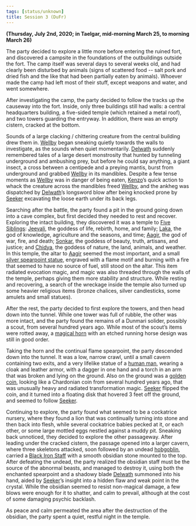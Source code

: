 ```yaml
---
tags: [status/unknown]
title: Session 3 (DuFr)
---
```



**(Thursday, July 2nd, 2020; in Taelgar, mid-morning March 25, to morning March 26)**

The party decided to explore a little more before entering the ruined fort, and discovered a campsite in the foundations of the outbuildings outside the fort. The camp itself was several days to several weeks old, and had clearly been disturbed by animals (signs of scattered food -- salt pork and dried fish and the like that had been partially eaten by animals). Whoever made the camp had left most of their stuff, except weapons and water, and went somewhere. 

After investigating the camp, the party decided to follow the tracks up the causeway into the fort. Inside, only three buildings still had walls: a central headquarters building, a five-sided temple (which retained a metal roof), and two towers guarding the entryway. In addition, there was an empty cistern, cracked at the bottom. 

Sounds of a large clacking / chittering creature from the central building drew them in. [Wellby](<../../../people/pcs/dunmar-fellowship/wellby.md>) began sneaking quietly towards the walls to investigate, as the sounds when quiet momentarily. [Delwath](<../../../people/pcs/dunmar-fellowship/delwath.md>) suddenly remembered tales of a large desert monstrosity that hunted by tunneling underground and ambushing prey, but before he could say anything, a giant insect, a cross between a centipede and a preying mantis, burst from underground and grabbed [Wellby](<../../../people/pcs/dunmar-fellowship/wellby.md>) in its mandibles. Despite a few tense moments as [Wellby](<../../../people/pcs/dunmar-fellowship/wellby.md>) was in danger of being eaten, [Kenzo](<../../../people/pcs/dunmar-fellowship/kenzo.md>)’s quick action to whack the creature across the mandibles freed [Wellby](<../../../people/pcs/dunmar-fellowship/wellby.md>), and the ankheg was dispatched by [Delwath](<../../../people/pcs/dunmar-fellowship/delwath.md>)’s longsword blow after being knocked prone by [Seeker](<../../../people/pcs/dunmar-fellowship/seeker.md>) excavating the loose earth under its back legs. 

Searching after the battle, the party found a pit in the ground going down into a cave complex, but first decided they needed to rest and recover. Exploring the intact building, they discovered it was a temple to [Five Siblings](<../../../cosmology/religions/five-siblings/five-siblings.md>): [Jeevali](<../../../cosmology/gods/incorporeal-gods/dunmari/jeevali.md>), the goddess of life, rebirth, home, and family; [Laka](<../../../cosmology/gods/incorporeal-gods/dunmari/laka.md>), the god of knowledge, agriculture and the seasons, and time; [Aagir](<../../../cosmology/gods/incorporeal-gods/dunmari/aagir.md>), the god of war, fire, and death; [Sonkar](<../../../cosmology/gods/incorporeal-gods/dunmari/sonkar.md>), the goddess of beauty, truth, artisans, and justice; and [Chidya](<../../../cosmology/gods/incorporeal-gods/dunmari/chidya.md>), the goddess of nature, the land, animals, and weather. In this temple, the altar to [Aagir](<../../../cosmology/gods/incorporeal-gods/dunmari/aagir.md>) seemed the most important, and a small [silver spearpoint statue](<../treasure/treasure-from-dunmari-ruins/aagir-s-everlight.md>), engraved with a flame motif and burning with a fire that seemed to have no source of fuel, still stood on the altar. This item radiated evocation magic, and magic was also threaded through the walls of the temple, perhaps giving them more stability and structure. While resting and recovering, a search of the wreckage inside the temple also turned up some heavier religious items (bronze chalices, silver candlesticks, some amulets and small statues). 

After the rest, the party decided to first explore the towers, and then head down into the tunnel. While one tower was full of rubble, the other was more intact, and the party found the remains of a Dunmari solider, possibly a scout, from several hundred years ago. While most of the scout’s items were rotted away, a [magical horn](<../treasure/treasure-from-dunmari-ruins/horn-of-silent-alarm.md>) with an etched running horse design was still in good order. 

Taking the horn and the continual flame spearpoint, the party descended down into the tunnel. It was a low, narrow crawl, until a small cavern containing two exits, and a very lifelike statue of a [human man](<../../../people/chardonians/arcus.md>), wearing a cloak and leather armor, with a dagger in one hand and a torch in an arm that was broken and lying on the ground. Also on the ground was a [golden coin](<../treasure/treasure-from-dunmari-ruins/floating-disc-coin.md>), looking like a Chardonian coin from several hundred years ago, that was unusually heavy and radiated transformation magic. [Seeker](<../../../people/pcs/dunmar-fellowship/seeker.md>) flipped the coin, and it turned into a floating disk that hovered 3 feet off the ground, and seemed to follow [Seeker](<../../../people/pcs/dunmar-fellowship/seeker.md>).

Continuing to explore, the party found what seemed to be a cockatrice nursery, where they found a lion that was continually turning into stone and then back into flesh, while several cockatrice babies pecked at it, or each other, or some large mottled eggs nestled against a muddy pit. Sneaking back unnoticed, they decided to explore the other passageway. After leading under the cracked cistern, the passage opened into a larger cavern, where three skeletons attacked, soon followed by an undead [hobgoblin](<../../../species/goblinoids/hobgoblins.md>), carried a [Black Iron Staff](<../treasure/treasure-from-dunmari-ruins/black-iron-staff.md>) with a smooth obsidian stone mounted to the top. After defeating the undead, the party realized the obsidian staff must be the source of the abnormal beasts, and managed to destroy it, using both the enchanted spearpoint and a shadowy blade [Delwath](<../../../people/pcs/dunmar-fellowship/delwath.md>) summoned into his hand, aided by [Seeker](<../../../people/pcs/dunmar-fellowship/seeker.md>)’s insight into a hidden flaw and weak point in the crystal. While the obsidian seemed to resist non-magical damage, a few blows were enough for it to shatter, and calm to prevail, although at the cost of some damaging psychic backlash.

As peace and calm permeated the area after the destruction of the obsidian, the party spent a quiet, restful night in the temple.

